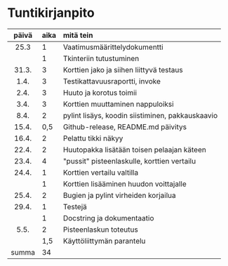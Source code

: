 # Tuntikirjanpito

| päivä | aika | mitä tein |
| :----:|:-----| :-----|
| 25.3 | 1 | Vaatimusmäärittelydokumentti |
| | 1 | Tkinteriin tutustuminen |
| 31.3. | 3 | Korttien jako ja siihen liittyvä testaus |
| 1.4. | 3 | Testikattavuusraportti, invoke |
| 2.4. | 3 | Huuto ja korotus toimii |
| 3.4. | 3 | Korttien muuttaminen nappuloiksi |
| 8.4. | 2 | pylint lisäys, koodin siistiminen, pakkauskaavio |
| 15.4. | 0,5 | Github-release, README.md päivitys |
| 16.4. | 2 | Pelattu tikki näkyy |
| 22.4. | 2 | Huutopakka lisätään toisen pelaajan käteen |
| 23.4. | 4 | "pussit" pisteenlaskulle, korttien vertailu |
| 24.4. | 1 | Korttien vertailu valtilla |
|  | 1 | Korttien lisääminen huudon voittajalle |
| 25.4. | 2 | Bugien ja pylint virheiden korjailua |
| 29.4. | 1 | Testejä |
|  | 1 | Docstring ja dokumentaatio |
| 5.5. | 2 | Pisteenlaskun toteutus |
|  | 1,5 | Käyttöliittymän parantelu |
| summa | 34 |  |
